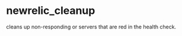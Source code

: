 newrelic_cleanup
================

cleans up non-responding or servers that are red in the health check.
